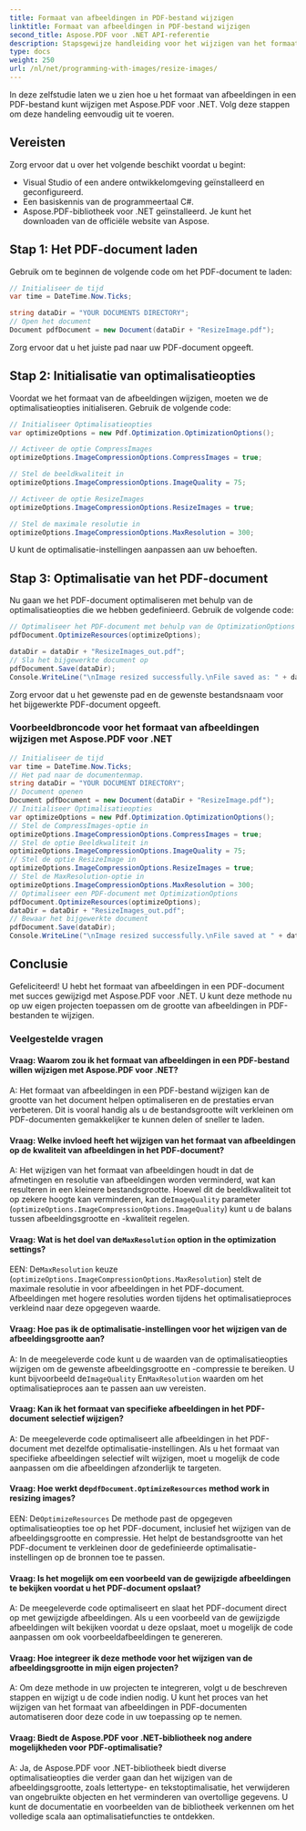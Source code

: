 ```yaml
---
title: Formaat van afbeeldingen in PDF-bestand wijzigen
linktitle: Formaat van afbeeldingen in PDF-bestand wijzigen
second_title: Aspose.PDF voor .NET API-referentie
description: Stapsgewijze handleiding voor het wijzigen van het formaat van afbeeldingen in een PDF-bestand met Aspose.PDF voor .NET.
type: docs
weight: 250
url: /nl/net/programming-with-images/resize-images/
---
```

In deze zelfstudie laten we u zien hoe u het formaat van afbeeldingen in een PDF-bestand kunt wijzigen met Aspose.PDF voor .NET. Volg deze stappen om deze handeling eenvoudig uit te voeren.

## Vereisten

Zorg ervoor dat u over het volgende beschikt voordat u begint:

- Visual Studio of een andere ontwikkelomgeving geïnstalleerd en geconfigureerd.
- Een basiskennis van de programmeertaal C#.
- Aspose.PDF-bibliotheek voor .NET geïnstalleerd. Je kunt het downloaden van de officiële website van Aspose.

## Stap 1: Het PDF-document laden

Gebruik om te beginnen de volgende code om het PDF-document te laden:

```csharp
// Initialiseer de tijd
var time = DateTime.Now.Ticks;

string dataDir = "YOUR DOCUMENTS DIRECTORY";
// Open het document
Document pdfDocument = new Document(dataDir + "ResizeImage.pdf");
```

Zorg ervoor dat u het juiste pad naar uw PDF-document opgeeft.

## Stap 2: Initialisatie van optimalisatieopties

Voordat we het formaat van de afbeeldingen wijzigen, moeten we de optimalisatieopties initialiseren. Gebruik de volgende code:

```csharp
// Initialiseer Optimalisatieopties
var optimizeOptions = new Pdf.Optimization.OptimizationOptions();

// Activeer de optie CompressImages
optimizeOptions.ImageCompressionOptions.CompressImages = true;

// Stel de beeldkwaliteit in
optimizeOptions.ImageCompressionOptions.ImageQuality = 75;

// Activeer de optie ResizeImages
optimizeOptions.ImageCompressionOptions.ResizeImages = true;

// Stel de maximale resolutie in
optimizeOptions.ImageCompressionOptions.MaxResolution = 300;
```

U kunt de optimalisatie-instellingen aanpassen aan uw behoeften.

## Stap 3: Optimalisatie van het PDF-document

Nu gaan we het PDF-document optimaliseren met behulp van de optimalisatieopties die we hebben gedefinieerd. Gebruik de volgende code:

```csharp
// Optimaliseer het PDF-document met behulp van de OptimizationOptions
pdfDocument.OptimizeResources(optimizeOptions);

dataDir = dataDir + "ResizeImages_out.pdf";
// Sla het bijgewerkte document op
pdfDocument.Save(dataDir);
Console.WriteLine("\nImage resized successfully.\nFile saved as: " + dataDir);
```

Zorg ervoor dat u het gewenste pad en de gewenste bestandsnaam voor het bijgewerkte PDF-document opgeeft.

### Voorbeeldbroncode voor het formaat van afbeeldingen wijzigen met Aspose.PDF voor .NET 
```csharp
// Initialiseer de tijd
var time = DateTime.Now.Ticks;
// Het pad naar de documentenmap.
string dataDir = "YOUR DOCUMENT DIRECTORY";
// Document openen
Document pdfDocument = new Document(dataDir + "ResizeImage.pdf");
// Initialiseer Optimalisatieopties
var optimizeOptions = new Pdf.Optimization.OptimizationOptions();            
// Stel de CompressImages-optie in
optimizeOptions.ImageCompressionOptions.CompressImages = true;            
// Stel de optie Beeldkwaliteit in
optimizeOptions.ImageCompressionOptions.ImageQuality = 75;            
// Stel de optie ResizeImage in
optimizeOptions.ImageCompressionOptions.ResizeImages = true;            
// Stel de MaxResolution-optie in
optimizeOptions.ImageCompressionOptions.MaxResolution = 300;
// Optimaliseer een PDF-document met OptimizationOptions
pdfDocument.OptimizeResources(optimizeOptions);
dataDir = dataDir + "ResizeImages_out.pdf";
// Bewaar het bijgewerkte document
pdfDocument.Save(dataDir);
Console.WriteLine("\nImage resized successfully.\nFile saved at " + dataDir);
```

## Conclusie

Gefeliciteerd! U hebt het formaat van afbeeldingen in een PDF-document met succes gewijzigd met Aspose.PDF voor .NET. U kunt deze methode nu op uw eigen projecten toepassen om de grootte van afbeeldingen in PDF-bestanden te wijzigen.

### Veelgestelde vragen

#### Vraag: Waarom zou ik het formaat van afbeeldingen in een PDF-bestand willen wijzigen met Aspose.PDF voor .NET?

A: Het formaat van afbeeldingen in een PDF-bestand wijzigen kan de grootte van het document helpen optimaliseren en de prestaties ervan verbeteren. Dit is vooral handig als u de bestandsgrootte wilt verkleinen om PDF-documenten gemakkelijker te kunnen delen of sneller te laden.

#### Vraag: Welke invloed heeft het wijzigen van het formaat van afbeeldingen op de kwaliteit van afbeeldingen in het PDF-document?

 A: Het wijzigen van het formaat van afbeeldingen houdt in dat de afmetingen en resolutie van afbeeldingen worden verminderd, wat kan resulteren in een kleinere bestandsgrootte. Hoewel dit de beeldkwaliteit tot op zekere hoogte kan verminderen, kan de`ImageQuality` parameter (`optimizeOptions.ImageCompressionOptions.ImageQuality`) kunt u de balans tussen afbeeldingsgrootte en -kwaliteit regelen.

####  Vraag: Wat is het doel van de`MaxResolution` option in the optimization settings?

 EEN: De`MaxResolution` keuze (`optimizeOptions.ImageCompressionOptions.MaxResolution`) stelt de maximale resolutie in voor afbeeldingen in het PDF-document. Afbeeldingen met hogere resoluties worden tijdens het optimalisatieproces verkleind naar deze opgegeven waarde.

#### Vraag: Hoe pas ik de optimalisatie-instellingen voor het wijzigen van de afbeeldingsgrootte aan?

 A: In de meegeleverde code kunt u de waarden van de optimalisatieopties wijzigen om de gewenste afbeeldingsgrootte en -compressie te bereiken. U kunt bijvoorbeeld de`ImageQuality` En`MaxResolution` waarden om het optimalisatieproces aan te passen aan uw vereisten.

#### Vraag: Kan ik het formaat van specifieke afbeeldingen in het PDF-document selectief wijzigen?

A: De meegeleverde code optimaliseert alle afbeeldingen in het PDF-document met dezelfde optimalisatie-instellingen. Als u het formaat van specifieke afbeeldingen selectief wilt wijzigen, moet u mogelijk de code aanpassen om die afbeeldingen afzonderlijk te targeten.

####  Vraag: Hoe werkt de`pdfDocument.OptimizeResources` method work in resizing images?

 EEN: De`OptimizeResources` De methode past de opgegeven optimalisatieopties toe op het PDF-document, inclusief het wijzigen van de afbeeldingsgrootte en compressie. Het helpt de bestandsgrootte van het PDF-document te verkleinen door de gedefinieerde optimalisatie-instellingen op de bronnen toe te passen.

#### Vraag: Is het mogelijk om een voorbeeld van de gewijzigde afbeeldingen te bekijken voordat u het PDF-document opslaat?

A: De meegeleverde code optimaliseert en slaat het PDF-document direct op met gewijzigde afbeeldingen. Als u een voorbeeld van de gewijzigde afbeeldingen wilt bekijken voordat u deze opslaat, moet u mogelijk de code aanpassen om ook voorbeeldafbeeldingen te genereren.

#### Vraag: Hoe integreer ik deze methode voor het wijzigen van de afbeeldingsgrootte in mijn eigen projecten?

A: Om deze methode in uw projecten te integreren, volgt u de beschreven stappen en wijzigt u de code indien nodig. U kunt het proces van het wijzigen van het formaat van afbeeldingen in PDF-documenten automatiseren door deze code in uw toepassing op te nemen.

#### Vraag: Biedt de Aspose.PDF voor .NET-bibliotheek nog andere mogelijkheden voor PDF-optimalisatie?

A: Ja, de Aspose.PDF voor .NET-bibliotheek biedt diverse optimalisatieopties die verder gaan dan het wijzigen van de afbeeldingsgrootte, zoals lettertype- en tekstoptimalisatie, het verwijderen van ongebruikte objecten en het verminderen van overtollige gegevens. U kunt de documentatie en voorbeelden van de bibliotheek verkennen om het volledige scala aan optimalisatiefuncties te ontdekken.